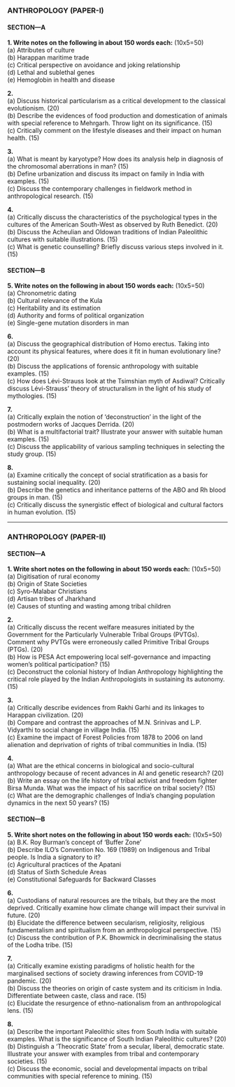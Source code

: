 ### ANTHROPOLOGY (PAPER-I)
#### SECTION—A

**1. Write notes on the following in about 150 words each:** (10x5=50)  
(a) Attributes of culture  
(b) Harappan maritime trade  
(c) Critical perspective on avoidance and joking relationship  
(d) Lethal and sublethal genes  
(e) Hemoglobin in health and disease

**2.**  
(a) Discuss historical particularism as a critical development to the classical evolutionism. (20)  
(b) Describe the evidences of food production and domestication of animals with special reference to Mehrgarh. Throw light on its significance. (15)  
(c) Critically comment on the lifestyle diseases and their impact on human health. (15)

**3.**  
(a) What is meant by karyotype? How does its analysis help in diagnosis of the chromosomal aberrations in man? (15)  
(b) Define urbanization and discuss its impact on family in India with examples. (15)  
(c) Discuss the contemporary challenges in fieldwork method in anthropological research. (15)

**4.**  
(a) Critically discuss the characteristics of the psychological types in the cultures of the American South-West as observed by Ruth Benedict. (20)  
(b) Discuss the Acheulian and Oldowan traditions of Indian Paleolithic cultures with suitable illustrations. (15)  
(c) What is genetic counselling? Briefly discuss various steps involved in it. (15)

#### SECTION—B

**5. Write notes on the following in about 150 words each:** (10x5=50)  
(a) Chronometric dating  
(b) Cultural relevance of the Kula  
(c) Heritability and its estimation  
(d) Authority and forms of political organization  
(e) Single-gene mutation disorders in man

**6.**  
(a) Discuss the geographical distribution of Homo erectus. Taking into account its physical features, where does it fit in human evolutionary line? (20)  
(b) Discuss the applications of forensic anthropology with suitable examples. (15)  
(c) How does Lévi-Strauss look at the Tsimshian myth of Asdiwal? Critically discuss Lévi-Strauss’ theory of structuralism in the light of his study of mythologies. (15)

**7.**  
(a) Critically explain the notion of ‘deconstruction’ in the light of the postmodern works of Jacques Derrida. (20)  
(b) What is a multifactorial trait? Illustrate your answer with suitable human examples. (15)  
(c) Discuss the applicability of various sampling techniques in selecting the study group. (15)

**8.**  
(a) Examine critically the concept of social stratification as a basis for sustaining social inequality. (20)  
(b) Describe the genetics and inheritance patterns of the ABO and Rh blood groups in man. (15)  
(c) Critically discuss the synergistic effect of biological and cultural factors in human evolution. (15)

---

### ANTHROPOLOGY (PAPER-II)

#### SECTION—A

**1. Write short notes on the following in about 150 words each:** (10x5=50)  
(a) Digitisation of rural economy  
(b) Origin of State Societies  
(c) Syro-Malabar Christians  
(d) Artisan tribes of Jharkhand  
(e) Causes of stunting and wasting among tribal children

**2.**  
(a) Critically discuss the recent welfare measures initiated by the Government for the Particularly Vulnerable Tribal Groups (PVTGs). Comment why PVTGs were erroneously called Primitive Tribal Groups (PTGs). (20)  
(b) How is PESA Act empowering local self-governance and impacting women’s political participation? (15)  
(c) Deconstruct the colonial history of Indian Anthropology highlighting the critical role played by the Indian Anthropologists in sustaining its autonomy. (15)

**3.**  
(a) Critically describe evidences from Rakhi Garhi and its linkages to Harappan civilization. (20)  
(b) Compare and contrast the approaches of M.N. Srinivas and L.P. Vidyarthi to social change in village India. (15)  
(c) Examine the impact of Forest Policies from 1878 to 2006 on land alienation and deprivation of rights of tribal communities in India. (15)

**4.**  
(a) What are the ethical concerns in biological and socio-cultural anthropology because of recent advances in AI and genetic research? (20)  
(b) Write an essay on the life history of tribal activist and freedom fighter Birsa Munda. What was the impact of his sacrifice on tribal society? (15)  
(c) What are the demographic challenges of India’s changing population dynamics in the next 50 years? (15)

#### SECTION—B

**5. Write short notes on the following in about 150 words each:** (10x5=50)  
(a) B.K. Roy Burman’s concept of ‘Buffer Zone’  
(b) Describe ILO’s Convention No. 169 (1989) on Indigenous and Tribal people. Is India a signatory to it?  
(c) Agricultural practices of the Apatani  
(d) Status of Sixth Schedule Areas  
(e) Constitutional Safeguards for Backward Classes

**6.**  
(a) Custodians of natural resources are the tribals, but they are the most deprived. Critically examine how climate change will impact their survival in future. (20)  
(b) Elucidate the difference between secularism, religiosity, religious fundamentalism and spiritualism from an anthropological perspective. (15)  
(c) Discuss the contribution of P.K. Bhowmick in decriminalising the status of the Lodha tribe. (15)

**7.**  
(a) Critically examine existing paradigms of holistic health for the marginalised sections of society drawing inferences from COVID-19 pandemic. (20)  
(b) Discuss the theories on origin of caste system and its criticism in India. Differentiate between caste, class and race. (15)  
(c) Elucidate the resurgence of ethno-nationalism from an anthropological lens. (15)

**8.**  
(a) Describe the important Paleolithic sites from South India with suitable examples. What is the significance of South Indian Paleolithic cultures? (20)  
(b) Distinguish a ‘Theocratic State’ from a secular, liberal, democratic state. Illustrate your answer with examples from tribal and contemporary societies. (15)  
(c) Discuss the economic, social and developmental impacts on tribal communities with special reference to mining. (15)